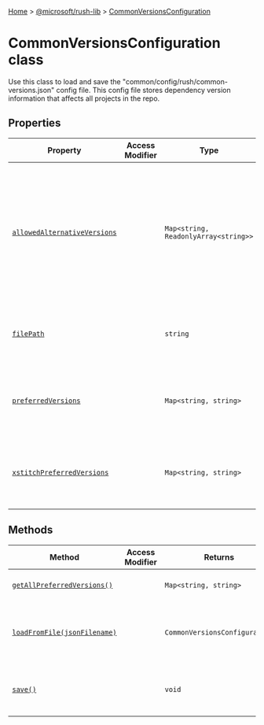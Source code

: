 [Home](./index) &gt; [@microsoft/rush-lib](./rush-lib.md) &gt; [CommonVersionsConfiguration](./rush-lib.commonversionsconfiguration.md)

# CommonVersionsConfiguration class

Use this class to load and save the "common/config/rush/common-versions.json" config file. This config file stores dependency version information that affects all projects in the repo.

## Properties

|  Property | Access Modifier | Type | Description |
|  --- | --- | --- | --- |
|  [`allowedAlternativeVersions`](./rush-lib.commonversionsconfiguration.allowedalternativeversions.md) |  | `Map<string, ReadonlyArray<string>>` | A table that stores, for a given dependency, a list of SemVer ranges that will be accepted by "rush check" in addition to the normal version range. |
|  [`filePath`](./rush-lib.commonversionsconfiguration.filepath.md) |  | `string` | Get the absolute file path of the common-versions.json file. |
|  [`preferredVersions`](./rush-lib.commonversionsconfiguration.preferredversions.md) |  | `Map<string, string>` | A table that specifies a "preferred version" for a dependency package. |
|  [`xstitchPreferredVersions`](./rush-lib.commonversionsconfiguration.xstitchpreferredversions.md) |  | `Map<string, string>` | A table of specifies preferred versions maintained by the XStitch tool. |

## Methods

|  Method | Access Modifier | Returns | Description |
|  --- | --- | --- | --- |
|  [`getAllPreferredVersions()`](./rush-lib.commonversionsconfiguration.getallpreferredversions.md) |  | `Map<string, string>` | Returns the union of preferredVersions and xstitchPreferredVersions. |
|  [`loadFromFile(jsonFilename)`](./rush-lib.commonversionsconfiguration.loadfromfile.md) |  | `CommonVersionsConfiguration` | Loads the common-versions.json data from the specified file path. If the file has not been created yet, then an empty object is returned. |
|  [`save()`](./rush-lib.commonversionsconfiguration.save.md) |  | `void` | Writes the "common-versions.json" file to disk, using the filename that was passed to loadFromFile(). |

